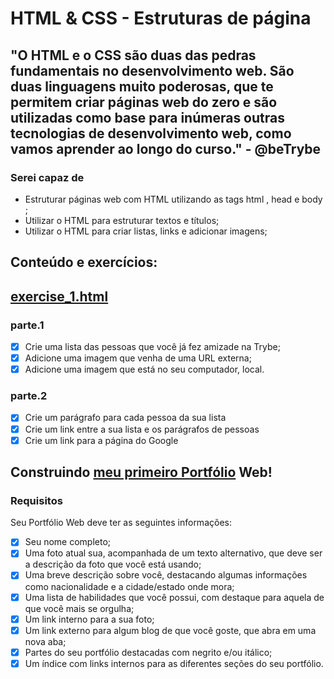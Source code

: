 # HTML & CSS - Estruturas de página

## "O HTML e o CSS são duas das pedras fundamentais no desenvolvimento web. São duas linguagens muito poderosas, que te permitem criar páginas web do zero e são utilizadas como base para inúmeras outras tecnologias de desenvolvimento web, como vamos aprender ao longo do curso." - @beTrybe

### Serei capaz de
- Estruturar páginas web com HTML utilizando as tags html , head e body ;
- Utilizar o HTML para estruturar textos e títulos;
- Utilizar o HTML para criar listas, links e adicionar imagens;

## Conteúdo e exercícios:
## [exercise_1.html](exercise_1.html)
### parte.1
- [x] Crie uma lista das pessoas que você já fez amizade na Trybe;
- [x] Adicione uma imagem que venha de uma URL externa;
- [x] Adicione uma imagem que está no seu computador, local.
### parte.2
- [x] Crie um parágrafo para cada pessoa da sua lista
- [x] Crie um link entre a sua lista e os parágrafos de pessoas
- [x] Crie um link para a página do Google

## Construindo [meu primeiro Portfólio](https://palenske.github.io/portfolio/) Web!
### Requisitos
Seu Portfólio Web deve ter as seguintes informações:
- [x] Seu nome completo;
- [x] Uma foto atual sua, acompanhada de um texto alternativo, que deve ser a descrição da foto que você está usando;
- [x] Uma breve descrição sobre você, destacando algumas informações como nacionalidade e a cidade/estado onde mora;
- [x] Uma lista de habilidades que você possui, com destaque para aquela de que você mais se orgulha;
- [x] Um link interno para a sua foto;
- [x] Um link externo para algum blog de que você goste, que abra em uma nova aba;
- [x] Partes do seu portfólio destacadas com negrito e/ou itálico;
- [x] Um índice com links internos para as diferentes seções do seu portfólio.
